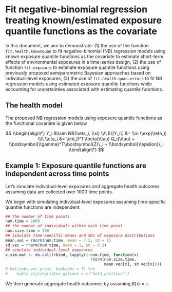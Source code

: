 # Fit negative-binomial regression treating known/estimated exposure quantile functions as the covariate

In this document, we aim to demonstrate: (1) the use of the function
`fit.health.knownquan` to fit negative-binomial (NB) regression models
using known exposure quantile functions as the covariate to estimate
short-term effects of environmental exposures in a time-series design,
(2) the use of function `fit.exposure` to estimate exposure quantile
functions using previously proposed semiparametric Bayesian approaches
based on individual-level exposures, (3) the use of
`fit.health.quan.errors` to fit NB regression models using estimated
exposure quantile functions while accounting for uncertainties
associated with estimating quantile functions.

## The health model

The proposed NB regression models using exposure quantile functions as
the functional covariate is given below

$$
\\begin{align\*}
Y_i &\\sim NB(\\eta_i, \\xi) \\\\
E\[Y_i\] &= \\xi \\exp(\\eta_i) \\\\
\\eta_i &= \\int_0^1 \\beta(\\tau) Q_i(\\tau) + \\boldsymbol{\\gamma}^T\\boldsymbol{Z}\_i + \\boldsymbol{\\epsilon}\_i
\\end{align\*}
$$

## Example 1: Exposure quantile functions are independent across time points

Let’s simulate individual-level exposures and aggregate health outcomes
assuming data are collected over 1000 time points.

We begin with simulating individual-level exposures assuming
time-specific quantile functions are independent.

``` r
## the number of time points
num.time = 1000
## the number of individuals within each time point
num.size.time = 100
## simulate time-specific means and SDs of exposure distributions
mean.vec = rnorm(num.time, mean = 7.2, sd = 1)
sd.vec = rnorm(num.time, mean = 1, sd = 0.2)
## simulate individual-level exposures
x.sim.mat <- do.call(rbind, lapply(1:num.time, function(x) 
                                     rnorm(num.size.time, 
                                           mean.vec[x], sd.vec[x])))
# kbl(nobs.vec.print, booktabs = T) %>% 
#    kable_styling(latex_options = c("hold_position")) 
```

We then generate aggregate health outcomes by assuming *β*(*τ*) = *τ*.
